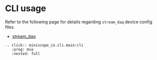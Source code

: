 # CLI usage
Refer to the following page for details regarding `stream_daq` device config files.
- [stream_daq](../api/stream_daq.md)

```{eval-rst}
.. click:: miniscope_io.cli.main:cli
   :prog: mio
   :nested: full
```